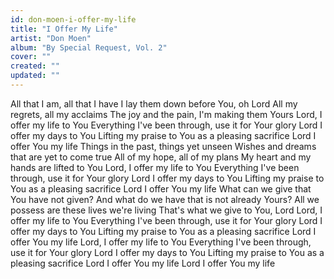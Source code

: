 ```yaml
---
id: don-moen-i-offer-my-life
title: "I Offer My Life"
artist: "Don Moen"
album: "By Special Request, Vol. 2"
cover: ""
created: ""
updated: ""
---
```


All that I am, all that I have
I lay them down before You, oh Lord
All my regrets, all my acclaims
The joy and the pain, I'm making them Yours
Lord, I offer my life to You
Everything I've been through, use it for Your glory
Lord I offer my days to You
Lifting my praise to You as a pleasing sacrifice
Lord I offer You my life
Things in the past, things yet unseen
Wishes and dreams that are yet to come true
All of my hope, all of my plans
My heart and my hands are lifted to You
Lord, I offer my life to You
Everything I've been through, use it for Your glory
Lord I offer my days to You
Lifting my praise to You as a pleasing sacrifice
Lord I offer You my life
What can we give that You have not given?
And what do we have that is not already Yours?
All we possess are these lives we're living
That's what we give to You, Lord
Lord, I offer my life to You
Everything I've been through, use it for Your glory
Lord I offer my days to You
Lifting my praise to You as a pleasing sacrifice
Lord I offer You my life
Lord, I offer my life to You
Everything I've been through, use it for Your glory
Lord I offer my days to You
Lifting my praise to You as a pleasing sacrifice
Lord I offer You my life
Lord I offer You my life
